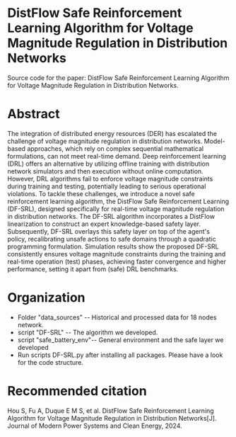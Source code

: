 # DistFlow Safe Reinforcement Learning Algorithm for Voltage Magnitude Regulation in Distribution Networks

Source code for the paper: DistFlow Safe Reinforcement Learning Algorithm for Voltage Magnitude Regulation in Distribution Networks.

# Abstract 
The integration of distributed energy resources (DER) has escalated the challenge of voltage magnitude regulation in distribution networks. Model-based approaches, which rely on complex sequential mathematical formulations, can not meet real-time demand. Deep reinforcement learning (DRL) offers an alternative by utilizing offline training with distribution network simulators and then execution without online computation. However, DRL algorithms fail to enforce voltage magnitude constraints during training and testing, potentially leading to serious operational violations. To tackle these challenges, we introduce a novel safe reinforcement learning algorithm, the DistFlow Safe Reinforcement Learning (DF-SRL), designed specifically for real-time voltage magnitude regulation in distribution networks. The DF-SRL algorithm incorporates a DistFlow linearization to construct an expert knowledge-based safety layer. Subsequently, DF-SRL overlays this safety layer on top of the agent's policy, recalibrating unsafe actions to safe domains through a quadratic programming formulation. Simulation results show the proposed DF-SRL consistently ensures voltage magnitude constraints during the training and real-time operation (test) phases, achieving faster convergence and higher performance, setting it apart from (safe) DRL benchmarks.

# Organization
* Folder "data_sources" -- Historical and processed data for 18 nodes network.
* script "DF-SRL" -- The algorithm we developed.
* script "safe_battery_env"-- General environment and the safe layer we developed 
* Run scripts DF-SRL.py after installing all packages. Please have a look for the code structure.

# Recommended citation
Hou S, Fu A, Duque E M S, et al. DistFlow Safe Reinforcement Learning Algorithm for Voltage Magnitude Regulation in Distribution Networks[J]. Journal of Modern Power Systems and Clean Energy, 2024.
